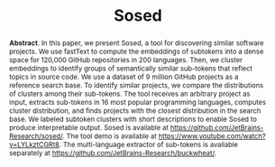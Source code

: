 ---
title: "Sosed"
collection: tools
permalink: /tool/sosed
paperurl: 'https://doi.org/10.1145/3324884.3415291'
pdf: 'https://arxiv.org/pdf/2007.02599.pdf'
tool: 'https://github.com/JetBrains-Research/sosed/'
video: 'https://www.youtube.com/watch?v=LYLkztCGRt8'
abstract: '<p><b>Abstract</b>. In this paper, we present Sosed, a tool for discovering similar software projects. We use fastText to compute the embeddings of subtokens into a dense space for 120,000 GitHub repositories in 200 languages. Then, we cluster embeddings to identify groups of semantically similar sub-tokens that reflect topics in source code. We use a dataset of 9 million GitHub projects as a reference search base. To identify similar projects, we compare the distributions of clusters among their sub-tokens. The tool receives an arbitrary project as input, extracts sub-tokens in 16 most popular programming languages, computes cluster distribution, and finds projects with the closest distribution in the search base. We labeled subtoken clusters with short descriptions to enable Sosed to produce interpretable output. Sosed is available at <a href="https://github.com/JetBrains-Research/sosed/">https://github.com/JetBrains-Research/sosed/</a>. The tool demo is available at <a href="https://www.youtube.com/watch?v=LYLkztCGRt8">https://www.youtube.com/watch?v=LYLkztCGRt8</a>. The multi-language extractor of sub-tokens is available separately at <a href="https://github.com/JetBrains-Research/buckwheat/">https://github.com/JetBrains-Research/buckwheat/</a>.</p>'
---